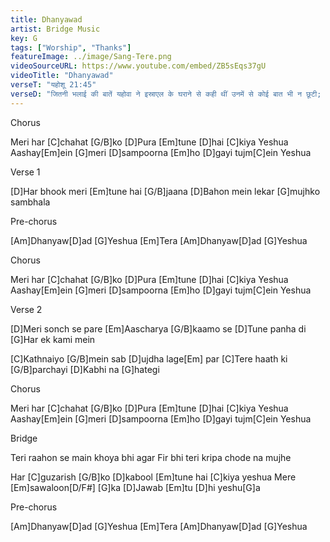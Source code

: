 ```yaml
---
title: Dhanyawad
artist: Bridge Music
key: G
tags: ["Worship", "Thanks"]
featureImage: ../image/Sang-Tere.png
videoSourceURL: https://www.youtube.com/embed/ZB5sEqs37gU
videoTitle: "Dhanyawad"
verseT: "यहोशू 21:45"
verseD: "जितनी भलाई की बातें यहोवा ने इस्राएल के घराने से कही थीं उनमें से कोई बात भी न छूटी; सब की सब पूरी हुईं।"
---
```


Chorus

Meri har [C]chahat [G/B]ko
[D]Pura [Em]tune [D]hai [C]kiya Yeshua
Aashay[Em]ein [G]meri 
[D]sampoorna [Em]ho [D]gayi tujm[C]ein
Yeshua

Verse 1

[D]Har bhook meri [Em]tune hai [G/B]jaana
[D]Bahon mein lekar [G]mujhko sambhala

Pre-chorus

[Am]Dhanyaw[D]ad [G]Yeshua [Em]Tera
[Am]Dhanyaw[D]ad [G]Yeshua

Chorus

Meri har [C]chahat [G/B]ko
[D]Pura [Em]tune [D]hai [C]kiya Yeshua
Aashay[Em]ein [G]meri 
[D]sampoorna [Em]ho [D]gayi tujm[C]ein
Yeshua

Verse 2

[D]Meri sonch se pare 
[Em]Aascharya [G/B]kaamo se
[D]Tune panha di 
[G]Har ek kami mein

[C]Kathnaiyo [G/B]mein sab [D]ujdha lage[Em] par
[C]Tere haath ki [G/B]parchayi
[D]Kabhi na [G]hategi

Chorus

Meri har [C]chahat [G/B]ko
[D]Pura [Em]tune [D]hai [C]kiya Yeshua
Aashay[Em]ein [G]meri 
[D]sampoorna [Em]ho [D]gayi tujm[C]ein
Yeshua

Bridge

Teri raahon se main khoya bhi agar
Fir bhi teri kripa chode na mujhe 

Har [C]guzarish [G/B]ko 
[D]kabool [Em]tune hai [C]kiya yeshua
Mere [Em]sawaloon[D/F#]  [G]ka 
[D]Jawab [Em]tu [D]hi yeshu[G]a


Pre-chorus

[Am]Dhanyaw[D]ad [G]Yeshua [Em]Tera
[Am]Dhanyaw[D]ad [G]Yeshua